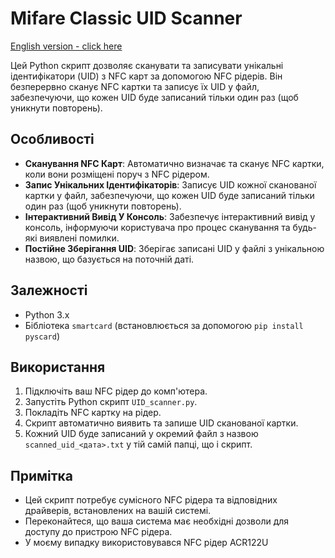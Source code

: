 # Mifare Classic UID Scanner

[English version - click here](https://github.com/Ecl1pseR/Mifare-Classic-UID-scanner/blob/main/README-EN.md)

Цей Python скрипт дозволяє сканувати та записувати унікальні ідентифікатори (UID) з NFC карт за допомогою NFC рідерів. Він безперервно сканує NFC картки та записує їх UID у файл, забезпечуючи, що кожен UID буде записаний тільки один раз (щоб уникнути повторень).

## Особливості

- **Сканування NFC Карт**: Автоматично визначає та сканує NFC картки, коли вони розміщені поруч з NFC рідером.
- **Запис Унікальних Ідентифікаторів**: Записує UID кожної сканованої картки у файл, забезпечуючи, що кожен UID буде записаний тільки один раз (щоб уникнути повторень).
- **Інтерактивний Вивід У Консоль**: Забезпечує інтерактивний вивід у консоль, інформуючи користувача про процес сканування та будь-які виявлені помилки.
- **Постійне Зберігання UID**: Зберігає записані UID у файлі з унікальною назвою, що базується на поточній даті.

## Залежності

- Python 3.x
- Бібліотека `smartcard` (встановлюється за допомогою `pip install pyscard`)

## Використання

1. Підключіть ваш NFC рідер до комп'ютера.
2. Запустіть Python скрипт `UID_scanner.py`.
3. Покладіть NFC картку на рідер.
4. Скрипт автоматично виявить та запише UID сканованої картки.
5. Кожний UID буде записаний у окремий файл з назвою `scanned_uid_<дата>.txt` у тій самій папці, що і скрипт.

## Примітка

- Цей скрипт потребує сумісного NFC рідера та відповідних драйверів, встановлених на вашій системі.
- Переконайтеся, що ваша система має необхідні дозволи для доступу до пристрою NFC рідера.
- У моєму випадку використовувався NFC рідер ACR122U
